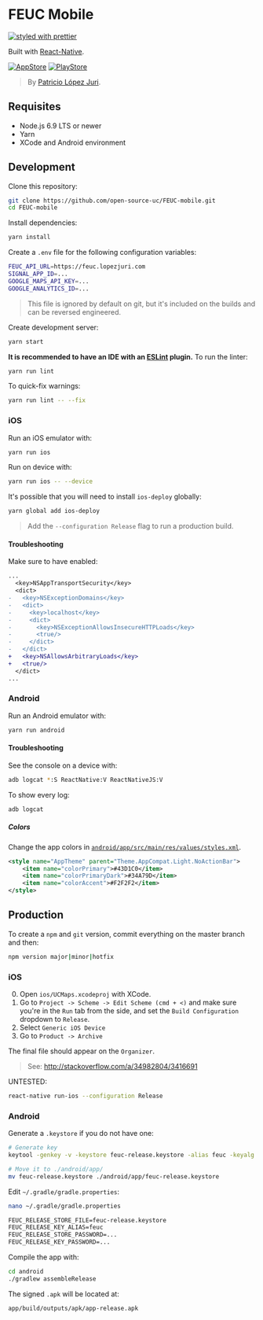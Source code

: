 # FEUC Mobile

[![styled with prettier](https://img.shields.io/badge/styled_with-prettier-ff69b4.svg)](https://github.com/prettier/prettier)

Built with [React-Native](https://facebook.github.io/react-native/).

[![AppStore][appstore-image]][appstore-url]
[![PlayStore][playstore-image]][playstore-url]

> By [Patricio López Juri](https://lopezjuri.com).

## Requisites

*   Node.js 6.9 LTS or newer
*   Yarn
*   XCode and Android environment

## Development

Clone this repository:

```sh
git clone https://github.com/open-source-uc/FEUC-mobile.git
cd FEUC-mobile
```

Install dependencies:

```sh
yarn install
```

Create a `.env` file for the following configuration variables:

```sh
FEUC_API_URL=https://feuc.lopezjuri.com
SIGNAL_APP_ID=...
GOOGLE_MAPS_API_KEY=...
GOOGLE_ANALYTICS_ID=...
```

> This file is ignored by default on git, but it's included on the builds and can be reversed engineered.

Create development server:

```sh
yarn start
```

**It is recommended to have an IDE with an [ESLint](https://github.com/eslint/eslint) plugin.** To run the linter:

```sh
yarn run lint
```

To quick-fix warnings:

```sh
yarn run lint -- --fix
```

### iOS

Run an iOS emulator with:

```sh
yarn run ios
```

Run on device with:

```sh
yarn run ios -- --device
```

It's possible that you will need to install `ios-deploy` globally:

```sh
yarn global add ios-deploy
```

> Add the `--configuration Release` flag to run a production build.

#### Troubleshooting

Make sure to have enabled:

```diff
...
  <key>NSAppTransportSecurity</key>
  <dict>
-   <key>NSExceptionDomains</key>
-   <dict>
-     <key>localhost</key>
-     <dict>
-       <key>NSExceptionAllowsInsecureHTTPLoads</key>
-       <true/>
-     </dict>
-   </dict>
+   <key>NSAllowsArbitraryLoads</key>
+   <true/>
  </dict>
...
```

### Android

Run an Android emulator with:

```sh
yarn run android
```

#### Troubleshooting

See the console on a device with:

```sh
adb logcat *:S ReactNative:V ReactNativeJS:V
```

To show every log:

```sh
adb logcat
```

##### Colors

Change the app colors in [`android/app/src/main/res/values/styles.xml`](.android/app/src/main/res/values/styles.xml).

```xml
<style name="AppTheme" parent="Theme.AppCompat.Light.NoActionBar">
    <item name="colorPrimary">#43D1C0</item>
    <item name="colorPrimaryDark">#34A79D</item>
    <item name="colorAccent">#F2F2F2</item>
</style>
```

## Production

To create a `npm` and `git` version, commit everything on the master branch and then:

```sh
npm version major|minor|hotfix
```

### iOS

0.  Open `ios/UCMaps.xcodeproj` with XCode.
0.  Go to `Project -> Scheme -> Edit Scheme (cmd + <)` and make sure you're in the `Run` tab from the side, and set the `Build Configuration` dropdown to `Release`.
0.  Select `Generic iOS Device`
0.  Go to `Product -> Archive`

The final file should appear on the `Organizer`.

> See: http://stackoverflow.com/a/34982804/3416691

UNTESTED:

```sh
react-native run-ios --configuration Release
```

### Android

Generate a `.keystore` if you do not have one:

```sh
# Generate key
keytool -genkey -v -keystore feuc-release.keystore -alias feuc -keyalg RSA -keysize 2048 -validity 10000

# Move it to ./android/app/
mv feuc-release.keystore ./android/app/feuc-release.keystore
```

Edit `~/.gradle/gradle.properties`:

```sh
nano ~/.gradle/gradle.properties
```

```txt
FEUC_RELEASE_STORE_FILE=feuc-release.keystore
FEUC_RELEASE_KEY_ALIAS=feuc
FEUC_RELEASE_STORE_PASSWORD=...
FEUC_RELEASE_KEY_PASSWORD=...
```

Compile the app with:

```sh
cd android
./gradlew assembleRelease
```

The signed `.apk` will be located at:

```sh
app/build/outputs/apk/app-release.apk
```


[appstore-image]: http://mrpatiwi.github.io/app-badges/appstore.png
[appstore-url]: https://itunes.apple.com/cl/app/feuc/id1208588517
[playstore-image]: http://mrpatiwi.github.io/app-badges/playstore.png
[playstore-url]: https://play.google.com/store/apps/details?id=cl.feuc.app
